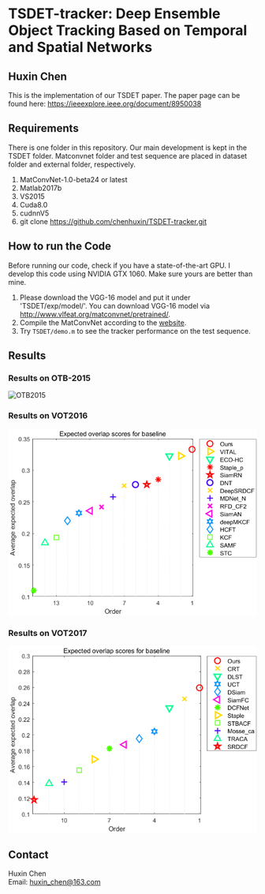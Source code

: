 # TSDET-tracker: Deep Ensemble Object Tracking Based on Temporal and Spatial Networks 

## Huxin Chen
This is the implementation of our TSDET paper. The paper page can be found here: https://ieeexplore.ieee.org/document/8950038

## Requirements
There is one folder in this repository. Our main development is kept in the TSDET folder. Matconvnet folder and test sequence are placed in dataset folder and external folder, respectively.

1. MatConvNet-1.0-beta24 or latest
2. Matlab2017b
3. VS2015
4. Cuda8.0
5. cudnnV5
6. git clone https://github.com/chenhuxin/TSDET-tracker.git

## How to run the Code
Before running our code, check if you have a state-of-the-art GPU. I develop this code using NVIDIA GTX 1060. Make sure yours are better than mine.

1. Please download the VGG-16 model and put it under 'TSDET/exp/model/'. You can download VGG-16 model via http://www.vlfeat.org/matconvnet/pretrained/.
2. Compile the MatConvNet according to the [website](http://www.vlfeat.org/matconvnet/install/).
3. Try `TSDET/demo.m` to see the tracker performance on the test sequence.

## Results
### Results on OTB-2015
![OTB2015](https://github.com/chenhuxin/TSDET-tracker/blob/master/results/OTB-2015.png)
### Results on VOT2016
![VOT2016](https://github.com/chenhuxin/TSDET-tracker/blob/master/results/VOT2016.png)
### Results on VOT2017
![VOT2017](https://github.com/chenhuxin/TSDET-tracker/blob/master/results/VOT2017.png)

## Contact
Huxin Chen <br>
Email: huxin_chen@163.com
